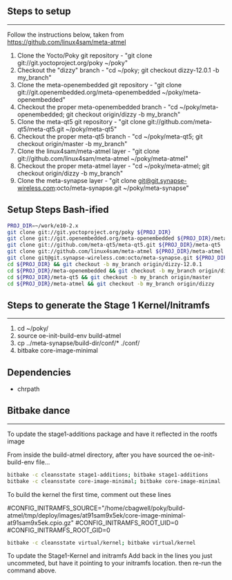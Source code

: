 ## Steps to setup
-----
Follow the instructions below, taken from https://github.com/linux4sam/meta-atmel

1.  Clone the Yocto/Poky git repository - "git clone git://git.yoctoproject.org/poky ~/poky"
2.  Checkout the "dizzy" branch - "cd ~/poky; git checkout dizzy-12.0.1 -b my_branch"
3.  Clone the meta-openembedded git repository - "git clone git://git.openembedded.org/meta-openembedded ~/poky/meta-openembedded"
4.  Checkout the proper meta-openembedded branch - "cd ~/poky/meta-openembedded; git checkout origin/dizzy -b my_branch"
5.  Clone the meta-qt5 git repository - "git clone git://github.com/meta-qt5/meta-qt5.git ~/poky/meta-qt5"
6.  Checkout the proper meta-qt5 branch - "cd ~/poky/meta-qt5; git checkout origin/master -b my_branch"
5.  Clone the linux4sam/meta-atmel layer - "git clone git://github.com/linux4sam/meta-atmel ~/poky/meta-atmel"
6.  Checkout the proper meta-atmel layer - "cd ~/poky/meta-atmel; git checkout origin/dizzy -b my_branch"
7.  Clone the meta-synapse layer - "git clone git@git.synapse-wireless.com:octo/meta-synapse.git ~/poky/meta-synapse"

## Setup Steps Bash-ified

```bash
PROJ_DIR=~/work/e10-2.x
git clone git://git.yoctoproject.org/poky ${PROJ_DIR}
git clone git://git.openembedded.org/meta-openembedded ${PROJ_DIR}/meta-openembedded
git clone git://github.com/meta-qt5/meta-qt5.git ${PROJ_DIR}/meta-qt5
git clone git://github.com/linux4sam/meta-atmel ${PROJ_DIR}/meta-atmel
git clone git@git.synapse-wireless.com:octo/meta-synapse.git ${PROJ_DIR}/meta-synapse
cd ${PROJ_DIR} && git checkout -b my_branch origin/dizzy-12.0.1
cd ${PROJ_DIR}/meta-openembedded && git checkout -b my_branch origin/dizzy
cd ${PROJ_DIR}/meta-qt5 && git checkout -b my_branch origin/master
cd ${PROJ_DIR}/meta-atmel && git checkout -b my_branch origin/dizzy
```

## Steps to generate the Stage 1 Kernel/Initramfs
-----
1. cd ~/poky/
2. source oe-init-build-env build-atmel
3. cp ../meta-synapse/build-dir/conf/* ./conf/
4. bitbake core-image-minimal

## Dependencies

* chrpath

## Bitbake dance
-----
To update the stage1-additions package and have it reflected in the rootfs image

From inside the build-atmel directory, after you have sourced the oe-init-build-env file...
```bash
bitbake -c cleansstate stage1-additions; bitbake stage1-additions
bitbake -c cleansstate core-image-minimal; bitbake core-image-minimal
```

To build the kernel the first time, comment out these lines

#CONFIG_INITRAMFS_SOURCE="/home/cbagwell/poky/build-atmel/tmp/deploy/images/at91sam9x5ek/core-image-minimal-at91sam9x5ek.cpio.gz"
#CONFIG_INITRAMFS_ROOT_UID=0
#CONFIG_INITRAMFS_ROOT_GID=0

```bash
bitbake -c cleansstate virtual/kernel; bitbake virtual/kernel
```

To update the Stage1-Kernel and initramfs
Add back in the lines you just uncommeted, but have it pointing to your initramfs location.
then re-run the command above.

